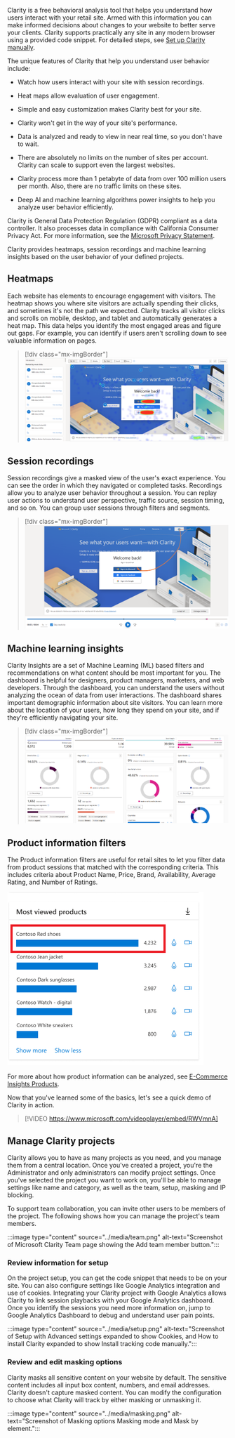 Clarity is a free behavioral analysis tool that helps you understand how users interact with your retail site. Armed with this information you can make informed decisions about changes to your website to better serve your clients. Clarity supports practically any site in any modern browser using a provided code snippet. For detailed steps, see [Set up Clarity manually](/clarity/clarity-setup/?azure-portal=true).

The unique features of Clarity that help you understand user behavior include:

- Watch how users interact with your site with session recordings.

- Heat maps allow evaluation of user engagement.

- Simple and easy customization makes Clarity best for your site.

- Clarity won't get in the way of your site's performance.

- Data is analyzed and ready to view in near real time, so you don't have to wait.

- There are absolutely no limits on the number of sites per account. Clarity can scale to support even the largest websites.

- Clarity process more than 1 petabyte of data from over 100 million users per month. Also, there are no traffic limits on these sites.

- Deep AI and machine learning algorithms power insights to help you analyze user behavior efficiently.

Clarity is General Data Protection Regulation (GDPR) compliant as a data controller. It also processes data in compliance with California Consumer Privacy Act. For more information, see the [Microsoft Privacy Statement](https://privacy.microsoft.com/privacystatement/?azure-portal=true).

Clarity provides heatmaps, session recordings and machine learning insights based on the user behavior of your defined projects.

## Heatmaps

Each website has elements to encourage engagement with visitors. The heatmap shows you where site visitors are actually spending their clicks, and sometimes it's not the path we expected. Clarity tracks all visitor clicks and scrolls on mobile, desktop, and tablet and automatically generates a heat map. This data helps you identify the most engaged areas and figure out gaps. For example, you can identify if users aren't scrolling down to see valuable information on pages.

> [!div class="mx-imgBorder"]
> [![Screenshot of a heat map showing where visitors click most.](../media/heat-map.png)](../media/heat-map.png#lightbox)

## Session recordings

Session recordings give a masked view of the user's exact experience. You can see the order in which they navigated or completed tasks. Recordings allow you to analyze user behavior throughout a session. You can replay user actions to understand user perspective, traffic source, session timing, and so on. You can group user sessions through filters and segments.

> [!div class="mx-imgBorder"]
> [![Screenshot of a user's session with a line showing the mouse movement.](../media/session.png)](../media/session.png#lightbox)

## Machine learning insights

Clarity Insights are a set of Machine Learning (ML) based filters and recommendations on what content should be most important for you. The dashboard is helpful for designers, product managers, marketers, and web developers. Through the dashboard, you can understand the users without analyzing the ocean of data from user interactions. The dashboard shares important demographic information about site visitors. You can learn more about the location of your users, how long they spend on your site, and if they're efficiently navigating your site.

> [!div class="mx-imgBorder"]
> [![Screenshot of the Clarity Insights dashboard.](../media/insights.png)](../media/insights.png#lightbox)

## Product information filters

The Product information filters are useful for retail sites to let you filter data from product sessions that matched with the corresponding criteria. This includes criteria about Product Name, Price, Brand, Availability, Average Rating, and Number of Ratings.

![Select a product on the most viewed products card.](../media/most-viewed.png)

For more about how product information can be analyzed, see [E-Commerce Insights Products](/clarity/e-commerce-insights/?azure-portal=true#products).

Now that you've learned some of the basics, let's see a quick demo of Clarity in action.

> [!VIDEO https://www.microsoft.com/videoplayer/embed/RWVmnA]

## Manage Clarity projects

Clarity allows you to have as many projects as you need, and you manage them from a central location. Once you've created a project, you're the Administrator and only administrators can modify project settings. Once you've selected the project you want to work on, you'll be able to manage settings like name and category, as well as the team, setup, masking and IP blocking.

To support team collaboration, you can invite other users to be members of the project. The following shows how you can manage the project's team members.

:::image type="content" source="../media/team.png" alt-text="Screenshot of Microsoft Clarity Team page showing the Add team member button.":::

### Review information for setup

On the project setup, you can get the code snippet that needs to be on your site. You can also configure settings like Google Analytics integration and use of cookies. Integrating your Clarity project with Google Analytics allows Clarity to link session playbacks with your Google Analytics dashboard. Once you identify the sessions you need more information on, jump to Google Analytics Dashboard to debug and understand user pain points.

:::image type="content" source="../media/setup.png" alt-text="Screenshot of Setup with Advanced settings expanded to show Cookies, and How to install Clarity expanded to show Install tracking code manually.":::

### Review and edit masking options

Clarity masks all sensitive content on your website by default. The sensitive content includes all input box content, numbers, and email addresses. Clarity doesn't capture masked content. You can modify the configuration to choose what Clarity will track by either masking or unmasking it.

:::image type="content" source="../media/masking.png" alt-text="Screenshot of Masking options Masking mode and Mask by element.":::
